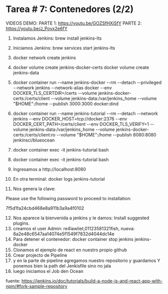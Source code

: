 # Tarea # 7: Contenedores (2/2)

VIDEOS DEMO: 
PARTE 1: https://youtu.be/GOZSfHXiSfY
PARTE 2: https://youtu.be/J_Povx2e6fY

1. Instalamos Jenkins:  brew install jenkins-lts

2. Iniciamos Jenkins: brew services start jenkins-lts

3. docker network create jenkins

4. docker volume create jenkins-docker-certs
   docker volume create jenkins-data

5. docker container run --name jenkins-docker --rm --detach --privileged --network jenkins --network-alias docker --env DOCKER_TLS_CERTDIR=/certs --volume jenkins-docker-certs:/certs/client --volume jenkins-data:/var/jenkins_home --volume "$HOME":/home --publish 3000:3000 docker:dind

6. docker container run --name jenkins-tutorial --rm --detach --network jenkins --env DOCKER_HOST=tcp://docker:2376 --env DOCKER_CERT_PATH=/certs/client --env DOCKER_TLS_VERIFY=1 --volume jenkins-data:/var/jenkins_home --volume jenkins-docker-certs:/certs/client:ro --volume "$HOME":/home --publish 8080:8080 jenkinsci/blueocean

7. docker container exec -it jenkins-tutorial bash  
8. docker container exec -it jenkins-tutorial bash

9. Ingresamos a http://localhost:8080
10. En otra terminal: docker logs jenkins-tutorial
11. Nos genera la clave:

Please use the following password to proceed to installation:

7f5d1fa24cbd468e8a911b3a9a4f0102

12. Nos aparece la bienvenida a jenkins y le damos: Install suggested plugins.
13. creamos el user Admin:  re4lawliet,01123581321fish, nueva: 8a2e48c6547aa14074e5f1549f7832d4044dc14e
14. Para detener el contenedor: docker container stop jenkins jenkins-docker
15. Clonamos el ejemplo de react en nuestro propio github 
16. Crear projecto de Pipeline
17. y en la parte de pipeline agregamos nuestro repositorio y guardamos Y ponemos bien la path del Jenkisfile sino no jala
18. luego iniciamos el Job den Ocean





fuente: https://jenkins.io/doc/tutorials/build-a-node-js-and-react-app-with-npm/#fork-sample-repository



